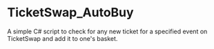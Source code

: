 # TicketSwap_AutoBuy
A simple C# script to check for any new ticket for a specified event on TicketSwap and add it to one's basket.
